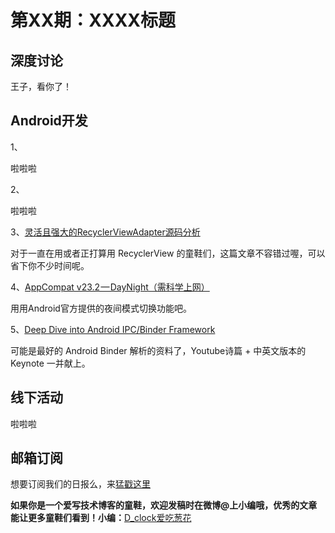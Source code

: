 # 第XX期：XXXX标题

## 深度讨论

[]()

王子，看你了！

## Android开发

1、[]()

啦啦啦

2、[]()

啦啦啦

3、[灵活且强大的RecyclerViewAdapter源码分析](http://www.jianshu.com/p/b1ad50633732#)

对于一直在用或者正打算用 RecyclerView 的童鞋们，这篇文章不容错过喔，可以省下你不少时间呢。

4、[AppCompat v23.2 — DayNight（需科学上网）](https://medium.com/@chrisbanes/appcompat-v23-2-daynight-d10f90c83e94#.4fpke6ktd)

用用Android官方提供的夜间模式切换功能吧。

5、[Deep Dive into Android IPC/Binder Framework](http://diycode.cc/news/394)

可能是最好的 Android Binder 解析的资料了，Youtube诗篇 + 中英文版本的Keynote 一并献上。

## 线下活动

[]()

啦啦啦


## 邮箱订阅

想要订阅我们的日报么，来[猛戳这里](http://list.qq.com/cgi-bin/qf_invite?id=d469993d2c888e971c0fbb2309c4d84256968386b126b967)

**如果你是一个爱写技术博客的童鞋，欢迎发稿时在微博@上小编哦，优秀的文章能让更多童鞋们看到！小编：**[D_clock爱吃葱花](http://weibo.com/2480694892/profile?rightmod=1&wvr=6&mod=personinfo&is_all=1)